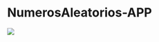 # NumerosAleatorios-APP

![](https://user-images.githubusercontent.com/34041465/156444176-2209144e-6d0a-4447-a0fc-438fdb294393.gif)
